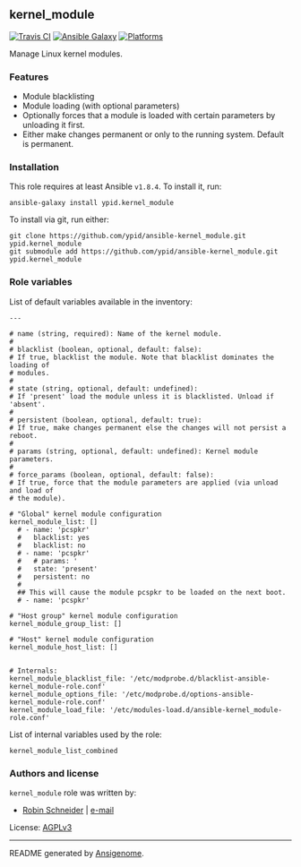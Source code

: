 ## kernel_module

[![Travis CI](http://img.shields.io/travis/ypid/ansible-kernel_module.svg?style=flat)](http://travis-ci.org/ypid/ansible-kernel_module)
[![Ansible Galaxy](http://img.shields.io/badge/galaxy-ypid.kernel_module-660198.svg?style=flat)](https://galaxy.ansible.com/list#/roles/4557)
[![Platforms](http://img.shields.io/badge/platforms-debian%20/%20ubuntu-lightgrey.svg?style=flat)](#)


Manage Linux kernel modules.

### Features

* Module blacklisting
* Module loading (with optional parameters)
* Optionally forces that a module is loaded with certain parameters by unloading it first.
* Either make changes permanent or only to the running system. Default is permanent.

### Installation

This role requires at least Ansible `v1.8.4`. To install it, run:

    ansible-galaxy install ypid.kernel_module

To install via git, run either:

    git clone https://github.com/ypid/ansible-kernel_module.git ypid.kernel_module
    git submodule add https://github.com/ypid/ansible-kernel_module.git ypid.kernel_module




### Role variables

List of default variables available in the inventory:

    ---
    
    # name (string, required): Name of the kernel module.
    #
    # blacklist (boolean, optional, default: false):
    # If true, blacklist the module. Note that blacklist dominates the loading of
    # modules.
    #
    # state (string, optional, default: undefined):
    # If 'present' load the module unless it is blacklisted. Unload if 'absent'.
    #
    # persistent (boolean, optional, default: true):
    # If true, make changes permanent else the changes will not persist a reboot.
    #
    # params (string, optional, default: undefined): Kernel module parameters.
    #
    # force_params (boolean, optional, default: false):
    # If true, force that the module parameters are applied (via unload and load of
    # the module).
    
    # "Global" kernel module configuration
    kernel_module_list: []
      # - name: 'pcspkr'
      #   blacklist: yes
      #   blacklist: no
      # - name: 'pcspkr'
      #   # params: '
      #   state: 'present'
      #   persistent: no
      #
      ## This will cause the module pcspkr to be loaded on the next boot.
      # - name: 'pcspkr'
    
    # "Host group" kernel module configuration
    kernel_module_group_list: []
    
    # "Host" kernel module configuration
    kernel_module_host_list: []
    
    
    # Internals:
    kernel_module_blacklist_file: '/etc/modprobe.d/blacklist-ansible-kernel_module-role.conf'
    kernel_module_options_file: '/etc/modprobe.d/options-ansible-kernel_module-role.conf'
    kernel_module_load_file: '/etc/modules-load.d/ansible-kernel_module-role.conf'

List of internal variables used by the role:

    kernel_module_list_combined


### Authors and license

`kernel_module` role was written by:

- [Robin Schneider](https://github.com/ypid) | [e-mail](mailto:ypid@riseup.net)

License: [AGPLv3](https://tldrlegal.com/license/gnu-affero-general-public-license-v3-%28agpl-3.0%29)

***

README generated by [Ansigenome](https://github.com/nickjj/ansigenome/).
